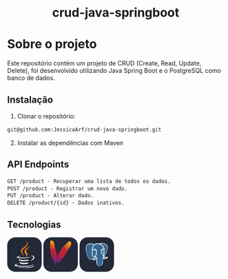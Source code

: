 <h1 align="center"><strong>crud-java-springboot</strong></h1>

# Sobre o projeto

Este repositório contém um projeto de  CRUD (Create, Read, Update, Delete), foi desenvolvido utilizando Java Spring Boot e o PostgreSQL como banco de dados. 

## Instalação

1. Clonar o repositório:

```bash
git@github.com:JessicaArf/crud-java-springboot.git
```

2. Instalar as dependências com Maven

## API Endpoints

```markdown
GET /product - Recuperar uma lista de todos os dados.
POST /product - Registrar um novo dado.
PUT /product - Alterar dado.
DELETE /product/{id} - Dados inativos.
```
## Tecnologias
<div align="left">
<img src="https://raw.githubusercontent.com/tandpfun/skill-icons/main/icons/Java-Dark.svg" width=80"/>
<img src="https://raw.githubusercontent.com/tandpfun/skill-icons/main/icons/Maven-Dark.svg" width="80"/>
<img src="https://raw.githubusercontent.com/tandpfun/skill-icons/main/icons/PostgreSQL-Dark.svg" width="80"/>
</div>


